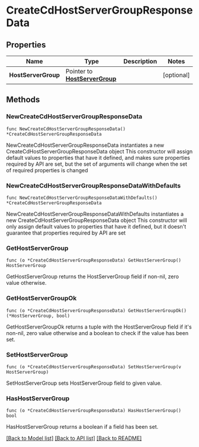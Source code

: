 # CreateCdHostServerGroupResponseData

## Properties

Name | Type | Description | Notes
------------ | ------------- | ------------- | -------------
**HostServerGroup** | Pointer to [**HostServerGroup**](HostServerGroup.md) |  | [optional] 

## Methods

### NewCreateCdHostServerGroupResponseData

`func NewCreateCdHostServerGroupResponseData() *CreateCdHostServerGroupResponseData`

NewCreateCdHostServerGroupResponseData instantiates a new CreateCdHostServerGroupResponseData object
This constructor will assign default values to properties that have it defined,
and makes sure properties required by API are set, but the set of arguments
will change when the set of required properties is changed

### NewCreateCdHostServerGroupResponseDataWithDefaults

`func NewCreateCdHostServerGroupResponseDataWithDefaults() *CreateCdHostServerGroupResponseData`

NewCreateCdHostServerGroupResponseDataWithDefaults instantiates a new CreateCdHostServerGroupResponseData object
This constructor will only assign default values to properties that have it defined,
but it doesn't guarantee that properties required by API are set

### GetHostServerGroup

`func (o *CreateCdHostServerGroupResponseData) GetHostServerGroup() HostServerGroup`

GetHostServerGroup returns the HostServerGroup field if non-nil, zero value otherwise.

### GetHostServerGroupOk

`func (o *CreateCdHostServerGroupResponseData) GetHostServerGroupOk() (*HostServerGroup, bool)`

GetHostServerGroupOk returns a tuple with the HostServerGroup field if it's non-nil, zero value otherwise
and a boolean to check if the value has been set.

### SetHostServerGroup

`func (o *CreateCdHostServerGroupResponseData) SetHostServerGroup(v HostServerGroup)`

SetHostServerGroup sets HostServerGroup field to given value.

### HasHostServerGroup

`func (o *CreateCdHostServerGroupResponseData) HasHostServerGroup() bool`

HasHostServerGroup returns a boolean if a field has been set.


[[Back to Model list]](../README.md#documentation-for-models) [[Back to API list]](../README.md#documentation-for-api-endpoints) [[Back to README]](../README.md)


